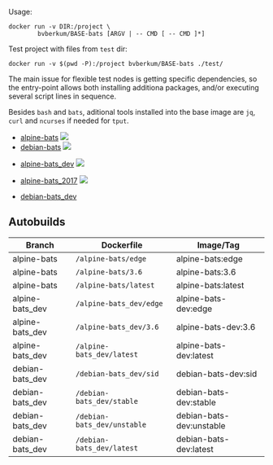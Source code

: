 Usage:
```
docker run -v DIR:/project \
		bvberkum/BASE-bats [ARGV | -- CMD [ -- CMD ]*]
```

Test project with files from `test` dir:
```
docker run -v $(pwd -P):/project bvberkum/BASE-bats ./test/
```

The main issue for flexible test nodes is getting specific dependencies, so the
entry-point allows both installing additiona packages, and/or executing several
script lines in sequence.

Besides `bash` and `bats`, aditional tools installed into the base image are
`jq`, `curl` and `ncurses` if needed for ``tput``.

- [alpine-bats](https://hub.docker.com/r/bvberkum/alpine-bats/)
  [![](https://images.microbadger.com/badges/image/bvberkum/alpine-bats.svg)](https://microbadger.com/images/bvberkum/alpine-bats "microbadger.com")
- [debian-bats](https://hub.docker.com/r/bvberkum/debian-bats/)
  [![](https://images.microbadger.com/badges/image/bvberkum/debian-bats.svg)](https://microbadger.com/images/bvberkum/debian-bats "microbadger.com")

* [alpine-bats_dev](https://hub.docker.com/r/bvberkum/alpine-bats_dev/)
  [![](https://images.microbadger.com/badges/image/bvberkum/alpine-bats-dev.svg)](https://microbadger.com/images/bvberkum/alpine-bats-dev "microbadger.com")
* [alpine-bats_2017](https://hub.docker.com/r/bvberkum/alpine-bats_dev/)
  [![](https://images.microbadger.com/badges/image/bvberkum/alpine-bats-2017.svg)](https://microbadger.com/images/bvberkum/alpine-bats-2017 "microbadger.com")

* [debian-bats_dev](https://hub.docker.com/r/bvberkum/debian-bats_dev/)


## Autobuilds
Branch           | Dockerfile                    | Image/Tag
---------------- | ----------------------------- | ---------------------------
alpine-bats      | ``/alpine-bats/edge``         | alpine-bats:edge
alpine-bats      | ``/alpine-bats/3.6``          | alpine-bats:3.6
alpine-bats      | ``/alpine-bats/latest``       | alpine-bats:latest
alpine-bats_dev  | ``/alpine-bats_dev/edge``     | alpine-bats-dev:edge
alpine-bats_dev  | ``/alpine-bats_dev/3.6``      | alpine-bats-dev:3.6
alpine-bats_dev  | ``/alpine-bats_dev/latest``   | alpine-bats-dev:latest
debian-bats_dev  | ``/debian-bats_dev/sid``      | debian-bats-dev:sid
debian-bats_dev  | ``/debian-bats_dev/stable``   | debian-bats-dev:stable
debian-bats_dev  | ``/debian-bats_dev/unstable`` | debian-bats-dev:unstable
debian-bats_dev  | ``/debian-bats_dev/latest``   | debian-bats-dev:latest
